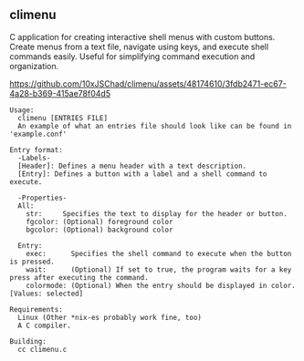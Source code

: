 ## climenu
C application for creating interactive shell menus with custom buttons. Create menus from a text file, navigate using keys, and execute shell commands easily. Useful for simplifying command execution and organization.


https://github.com/10xJSChad/climenu/assets/48174610/3fdb2471-ec67-4a28-b369-415ae78f04d5


```
Usage:
  climenu [ENTRIES FILE]
  An example of what an entries file should look like can be found in 'example.conf'

Entry format:
  -Labels-
  [Header]: Defines a menu header with a text description.
  [Entry]: Defines a button with a label and a shell command to execute.
  
  -Properties-
  All:
    str:     Specifies the text to display for the header or button.
    fgcolor: (Optional) foreground color
    bgcolor: (Optional) background color

  Entry:
    exec:      Specifies the shell command to execute when the button is pressed.
    wait:      (Optional) If set to true, the program waits for a key press after executing the command.
    colormode: (Optional) When the entry should be displayed in color. [Values: selected]
```

```
Requirements:
  Linux (Other *nix-es probably work fine, too)
  A C compiler.

Building:
  cc climenu.c
```
